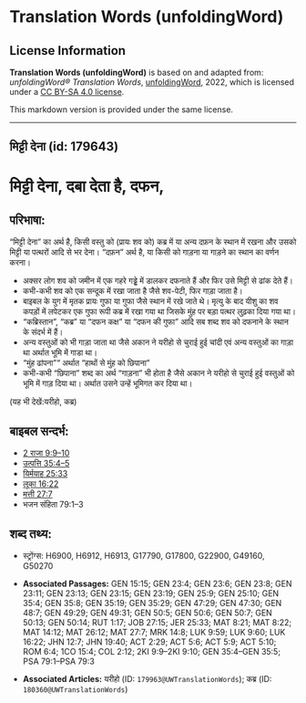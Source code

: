 # Translation Words (unfoldingWord)

## License Information

**Translation Words (unfoldingWord)** is based on and adapted from: _unfoldingWord® Translation Words_, [unfoldingWord](https://unfoldingword.org/utw), 2022, which is licensed under a [CC BY-SA 4.0 license](https://creativecommons.org/licenses/by-sa/4.0/legalcode.en).

This markdown version is provided under the same license.



--------------------------------

## मिट्टी देना (id: 179643)

मिट्टी देना, दबा देता है, दफन,
==============================

परिभाषा:
--------

“मिट्टी देना” का अर्थ है, किसी वस्तु को (प्रायः शव को) कब्र में या अन्य दफ़न के स्थान में रखना और उसको मिट्टी या पत्थरों आदि से भर देना। “दफ़न” अर्थ है, या किसी को गाड़ना या गाड़ने का स्थान का वर्णन करना।

* अक्सर लोग शव को जमीन में एक गहरे गड्ढ़े में डालकर दफनाते हैं और फिर उसे मिट्टी से ढांक देते हैं।
* कभी\-कभी शव को एक सन्दूक में रखा जाता है जैसे शव\-पेटी, फिर गाड़ा जाता है।
* बाइबल के युग में मृतक प्रायः गुफा या गुफा जैसे स्थान में रखे जाते थे। मृत्यु के बाद यीशु का शव कपड़ों में लपेटकर एक गुफा रूपी कब्र में रखा गया था जिसके मुंह पर बड़ा पत्थर लुढ़का दिया गया था।
* “कब्रिस्तान”, “कब्र” या “दफन कक्ष” या “दफन की गुफा” आदि सब शब्द शव को दफनाने के स्थान के संदर्भ में हैं।
* अन्य वस्तुओं को भी गाड़ा जाता था जैसे अकान ने यरीहो से चुराई हुई चांदी एवं अन्य वस्तुओं का गाड़ा था अर्थात भूमि में गाडा था।
* “मुंह ढांपना”“ अर्थात “हाथों से मुंह को छिपाना”
* कभी\-कभी “छिपाना” शब्द का अर्थ “गाड़ना” भी होता है जैसे अकान ने यरीहो से चुराई हुई वस्तुओं को भूमि में गाड़ दिया था। अर्थात उसने उन्हें भूमिगत कर दिया था।

(यह भी देखें:यरीहो, कब्र)

बाइबल सन्दर्भ:
--------------

* [2 राजा 9:9–10](https://ref.ly/2Kgs0:0)
* [उत्पत्ति 35:4–5](https://ref.ly/Gen35:4-Gen35:5)
* [यिर्मयाह 25:33](https://ref.ly/Jer25:33)
* [लूका 16:22](https://ref.ly/Luke16:22)
* [मत्ती 27:7](https://ref.ly/Matt27:7)
* भजन संहिता 79:1–3

शब्द तथ्य:
----------

* स्ट्रोंग्स: H6900, H6912, H6913, G17790, G17800, G22900, G49160, G50270

* **Associated Passages:** GEN 15:15; GEN 23:4; GEN 23:6; GEN 23:8; GEN 23:11; GEN 23:13; GEN 23:15; GEN 23:19; GEN 25:9; GEN 25:10; GEN 35:4; GEN 35:8; GEN 35:19; GEN 35:29; GEN 47:29; GEN 47:30; GEN 48:7; GEN 49:29; GEN 49:31; GEN 50:5; GEN 50:6; GEN 50:7; GEN 50:13; GEN 50:14; RUT 1:17; JOB 27:15; JER 25:33; MAT 8:21; MAT 8:22; MAT 14:12; MAT 26:12; MAT 27:7; MRK 14:8; LUK 9:59; LUK 9:60; LUK 16:22; JHN 12:7; JHN 19:40; ACT 2:29; ACT 5:6; ACT 5:9; ACT 5:10; ROM 6:4; 1CO 15:4; COL 2:12; 2KI 9:9–2KI 9:10; GEN 35:4–GEN 35:5; PSA 79:1–PSA 79:3
* **Associated Articles:** यरीहो (ID: `179963@UWTranslationWords`); कब्र (ID: `180360@UWTranslationWords`)

